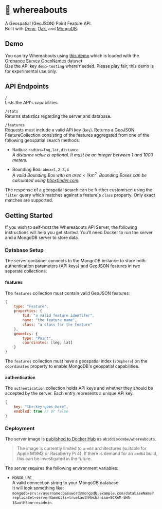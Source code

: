 # 📌 whereabouts
A Geospatial (GeoJSON) Point Feature API.  
Built with [Deno](https://deno.com/runtime), [Oak](https://oakserver.github.io/oak), and [MongoDB](https://www.mongodb.com).

## Demo
You can try Whereabouts using [this demo](https://whereabouts.labs.archiebiddiscombe.net) which is loaded with the [Ordnance Survey OpenNames](https://osdatahub.os.uk/docs/names/overview) dataset.  
Use the API key `demo-testing` where needed. Please play fair, this demo is for experimental use only.

## API Endpoints

`/`  
Lists the API's capabilities.

`/stats`  
Returns statistics regarding the server and database.

`/features`  
Requests must include a valid API key (`key`). Returns a GeoJSON FeatureCollection consisting of the features aggregated from one of the following geospatial search methods:

- Radius: `radius=lng,lat,distance`  
*A distance value is optional. It must be an integer between 1 and 1000 meters.*

- Bounding Box: `bbox=1,2,3,4`  
*A valid Bounding Box with an area < 1km<sup>2</sup>. Bounding Boxes can be calculated using [bboxfinder.com](http://bboxfinder.com).*

The response of a geospatial search can be further customised using the `filter` query which matches against a feature's `class` property. Only exact matches are supported.

## Getting Started
If you wish to self-host the Whereabouts API Server, the following instructions will help you get started. You'll need Docker to run the server and a MongoDB server to store data.

### Database Setup
The server container connects to the MongoDB instance to store both authentication parameters (API keys) and GeoJSON features in two seperate collections:

#### features
The `features` collection must contain valid GeoJSON features:

```js
{
    type: "Feature",
    properties: {
        fid: "a valid feature identifer",
        name: "the feature name",
        class: "a class for the feature"
    },
    geometry: {
        type: "Point",
        coordinates: [lng, lat]
    }
}
```

The `features` collection must have a geospatial index (`2Dsphere`) on the `coordinates` property to enable MongoDB's geospatial capabilities.

#### authentication
The `authentication` collection holds API keys and whether they should be accepted by the server. Each entry represents a unique API key.

```js
{
    key: "the-key-goes-here",
    enabled: true // or false
}
```

### Deployment
The server image is [published to Docker Hub](https://hub.docker.com/u/abiddiscombe/whereabouts) as `abiddiscombe/whereabouts`.

> The image is currently limited to `arm64` architectures (suitable for Apple M1/M2 or Raspberry Pi 4).
> If there is demand for an `amd64` build, this can be investigated in the future.

The server requires the following environment variables:

- `MONGO_URI`  
A valid connection string to your MongoDB database.  
It will look something like: `mongodb+srv://username:password@mongodb.example.com/databaseName?replicaSet=serverName&tls=true&authMechanism=SCRAM-SHA-1&authSource=admin`.
